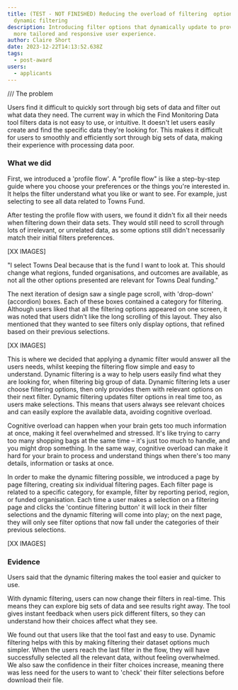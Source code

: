 ```yaml
---
title: (TEST - NOT FINISHED) Reducing the overload of filtering  options with
  dynamic filtering
description: Introducing filter options that dynamically update to provide a
  more tailored and responsive user experience.
author: Claire Short
date: 2023-12-22T14:13:52.638Z
tags:
  - post-award
users:
  - applicants
---
```

/// The problem



Users find it difficult to quickly sort through big sets of data and filter out what data they need. The current way in which the Find Monitoring Data tool filters data is not easy to use, or intuitive. It doesn't let users easily create and find the specific data they're looking for. This makes it difficult for users to smoothly and efficiently sort through big sets of data, making their experience with processing data poor.



### What we did 

First, we introduced a 'profile flow'. A "profile flow" is like a step-by-step guide where you choose your preferences or the things you're interested in. It helps the filter understand what you like or want to see. For example, just selecting to see all data related to Towns Fund. 

After testing the profile flow with users, we found it didn't fix all their needs when filtering down their data sets. They would still need to scroll through lots of irrelevant, or unrelated data, as some options still didn't necessarily match their initial filters preferences. 

\[XX IMAGES]

"I select Towns Deal because that is the fund I want to look at. This should change what regions, funded organisations, and outcomes are available, as not all the other options presented are relevant for Towns Deal funding."

The next iteration of design saw a single page scroll, with 'drop-down' (accordion) boxes. Each of these boxes contained a category for filtering. Although users liked that all the filtering options appeared on one screen, it was noted that users didn't like the long scrolling of this layout. They also mentioned that they wanted to see filters only display options, that refined based on their previous selections. 

\[XX IMAGES]

This is where we decided that applying a dynamic filter would answer all the users needs, whilst keeping the filtering flow simple and easy to understand. Dynamic filtering is a way to help users easily find what they are looking for, when filtering big group of data. Dynamic filtering lets a user choose filtering options, then only provides them with relevant options on their next filter. Dynamic filtering updates filter options in real time too, as users make selections. This means that users always see relevant choices and can easily explore the available data, avoiding cognitive overload.

Cognitive overload can happen when your brain gets too much information at once, making it feel overwhelmed and stressed. It's like trying to carry too many shopping bags at the same time – it's just too much to handle, and you might drop something. In the same way, cognitive overload can make it hard for your brain to process and understand things when there's too many details, information or tasks at once.

In order to make the dynamic filtering possible, we introduced a page by page filtering, creating six individual filtering pages. Each filter page is related to a specific category, for example, filter by reporting period, region, or funded organisation. Each time a user makes a selection on a filtering page and clicks the 'continue filtering button' it will lock in their filter selections and the dynamic filtering will come into play; on the next page, they will only see filter options that now fall under the categories of their previous selections. 



\[XX IMAGES]

### Evidence

Users said that the dynamic filtering makes the tool easier and quicker to use.

With dynamic filtering, users can now change their filters in real-time. This means they can explore big sets of data and see results right away. The tool gives instant feedback when users pick different filters, so they can understand how their choices affect what they see.

We found out that users like that the tool fast and easy to use. Dynamic filtering helps with this by making filtering their dataset options much simpler. When the users reach the last filter in the flow, they will have successfully selected all the relevant data, without feeling overwhelmed. We also saw the confidence in their filter choices increase, meaning there was less need for the users to want to 'check' their filter selections before download their file.